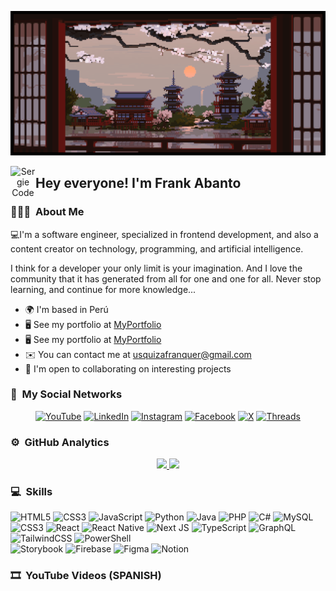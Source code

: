 <p align="center">
  <img alt="Frank Abanto" src="https://github.com/FrankUsqAbant/FrankUsqAbant/blob/main/Github-Portada.gif?raw=true">
</p>

<p align="center">
  <img alt="Sergie Code" src="https://raw.githubusercontent.com/sergiecode/sergiecode/main/Hand%20Wave.gif" width='40' align="left">
  <h2>Hey everyone! I'm Frank Abanto</h2>
</p>

<!-- 
Hi 👋 My name is Frank Abanto
-->

### 👨🏼‍💻 &nbsp;About Me

💻I'm a software engineer, specialized in frontend development, and also a content creator on technology, programming, and artificial intelligence.

I think for a developer your only limit is your imagination. And I love the community that it has generated from all for one and one for all. Never stop learning, and continue for more knowledge...

* 🌍  I'm based in Perú
* 🖥️  See my portfolio at [MyPortfolio](https://frankusqabant.github.io/Portafolio-Frank-Abanto/)
* 🖥️  See my portfolio at [MyPortfolio](https://frankusqabant.github.io/pagina-maquetacion-cv/)
* ✉️  You can contact me at [usquizafranquer@gmail.com](mailto:usquizafranquer@gmail.com)
* 🤝  I'm open to collaborating on interesting projects

### 🔗 &nbsp;My Social Networks
<p align="center" style="text-decoration: none; margin: 0; padding: 0;">
  <a href="https://www.youtube.com/@frankabanto" target="_blank"><img src="https://img.shields.io/badge/YouTube-%23FF0000.svg?style=for-the-badge&logo=YouTube&logoColor=white" alt="YouTube"></a>
  <a href="https://www.linkedin.com/in/frankabanto/" target="_blank"><img src="https://img.shields.io/badge/linkedin-%230077B5.svg?style=for-the-badge&logo=linkedin&logoColor=white" alt="LinkedIn"></a>
  <a href="https://www.instagram.com/frank_abant" target="_blank"><img src="https://img.shields.io/badge/Instagram-%23E4405F.svg?style=for-the-badge&logo=Instagram&logoColor=white" alt="Instagram"></a>
  <a href="https://www.facebook.com/FrankUsqAbanto" target="_blank"><img src="https://img.shields.io/badge/Facebook-%231877F2.svg?style=for-the-badge&logo=Facebook&logoColor=white" alt="Facebook"></a>
  <a href="https://www.twitter.com/FrankUsqAbanto" target="_blank"><img src="https://img.shields.io/badge/X-%23000000.svg?style=for-the-badge&logo=X&logoColor=white" alt="X"></a>
  <a href="https://www.threads.net/frank_abant" target="_blank"><img src="https://img.shields.io/badge/Threads-000000?style=for-the-badge&logo=Threads&logoColor=white" alt="Threads"></a>
</p>
<!-- 
[![YouTube](https://img.shields.io/badge/YouTube-%23FF0000.svg?style=for-the-badge&logo=YouTube&logoColor=white)](https://www.youtube.com/@frankabanto)
[![LinkedIn](https://img.shields.io/badge/linkedin-%230077B5.svg?style=for-the-badge&logo=linkedin&logoColor=white)](https://www.linkedin.com/in/frankabanto/)
[![Instagram](https://img.shields.io/badge/Instagram-%23E4405F.svg?style=for-the-badge&logo=Instagram&logoColor=white)](https://www.instagram.com/frank_abant)
[![Facebook](https://img.shields.io/badge/Facebook-%231877F2.svg?style=for-the-badge&logo=Facebook&logoColor=white)](https://www.facebook.com/FrankUsqAbanto)
[![X](https://img.shields.io/badge/X-%23000000.svg?style=for-the-badge&logo=X&logoColor=white)](https://www.twitter.com/FrankUsqAbanto)
[![Threads](https://img.shields.io/badge/Threads-000000?style=for-the-badge&logo=Threads&logoColor=white)](frank_abant)
-->

### ⚙️ &nbsp;GitHub Analytics

<!-- ![Frank Abanto' GitHub stats](https://github-readme-stats.vercel.app/api?username=FrankUsqAbant&show_icons=true&theme=dark) 
![Top Langs](https://github-readme-stats.vercel.app/api/top-langs/?username=FrankUsqAbant&layout=compact&theme=dark) -->

<p align="center">
  <a href="https://github.com/FrankUsqAbant">
    <img height="180em" src="https://github-readme-stats-eight-theta.vercel.app/api?username=FrankUsqAbant&show_icons=true&theme=algolia&include_all_commits=true&count_private=true">
    <img height="180em" src="https://github-readme-stats-eight-theta.vercel.app/api/top-langs/?username=FrankUsqAbant&layout=compact&langs_count=8&theme=algolia">
  </a>
</p>

### 💻 &nbsp;Skills 


![HTML5](https://img.shields.io/badge/html5-%23E34F26.svg?style=for-the-badge&logo=html5&logoColor=white)
![CSS3](https://img.shields.io/badge/css3-%231572B6.svg?style=for-the-badge&logo=css3&logoColor=white)
![JavaScript](https://img.shields.io/badge/javascript-%23323330.svg?style=for-the-badge&logo=javascript&logoColor=%23F7DF1E)
![Python](https://img.shields.io/badge/python-3670A0?style=for-the-badge&logo=python&logoColor=ffdd54)
![Java](https://img.shields.io/badge/java-%23ED8B00.svg?style=for-the-badge&logo=openjdk&logoColor=white)
![PHP](https://img.shields.io/badge/php-%23777BB4.svg?style=for-the-badge&logo=php&logoColor=white)
![C#](https://img.shields.io/badge/c%23-%23239120.svg?style=for-the-badge&logo=csharp&logoColor=white)
![MySQL](https://img.shields.io/badge/mysql-%2300f.svg?style=for-the-badge&logo=mysql&logoColor=white)
<br/>
![CSS3](https://img.shields.io/badge/css3-%231572B6.svg?style=for-the-badge&logo=css3&logoColor=white)
![React](https://img.shields.io/badge/react-%2320232a.svg?style=for-the-badge&logo=react&logoColor=%2361DAFB)
![React Native](https://img.shields.io/badge/react_native-%2320232a.svg?style=for-the-badge&logo=react&logoColor=%2361DAFB)
![Next JS](https://img.shields.io/badge/Next-black?style=for-the-badge&logo=next.js&logoColor=white)
![TypeScript](https://img.shields.io/badge/typescript-%23007ACC.svg?style=for-the-badge&logo=typescript&logoColor=white)
![GraphQL](https://img.shields.io/badge/-GraphQL-E10098?style=for-the-badge&logo=graphql&logoColor=white)
![TailwindCSS](https://img.shields.io/badge/tailwindcss-%2338B2AC.svg?style=for-the-badge&logo=tailwind-css&logoColor=white)
![PowerShell](https://img.shields.io/badge/PowerShell-%235391FE.svg?style=for-the-badge&logo=powershell&logoColor=white)
<br/>
![Storybook](https://img.shields.io/badge/-Storybook-FF4785?style=for-the-badge&logo=storybook&logoColor=white)
![Firebase](https://img.shields.io/badge/Firebase-039BE5?style=for-the-badge&logo=Firebase&logoColor=white)
![Figma](https://img.shields.io/badge/figma-%23F24E1E.svg?style=for-the-badge&logo=figma&logoColor=white)
![Notion](https://img.shields.io/badge/Notion-%23000000.svg?style=for-the-badge&logo=notion&logoColor=white)



<!-- 

### Badges

<b>My GitHub Stats</b>

<a href="http://www.github.com/FrankUsqAbant"><img src="https://github-readme-stats.vercel.app/api?username=FrankUsqAbant&show_icons=true&hide=&count_private=true&title_color=0891b2&text_color=ffffff&icon_color=0891b2&bg_color=1c1917&hide_border=true&show_icons=true" alt="FrankUsqAbant's GitHub stats" /></a>

<a href="http://www.github.com/FrankUsqAbant"><img src="https://github-readme-streak-stats.herokuapp.com/?user=FrankUsqAbant&stroke=ffffff&background=1c1917&ring=0891b2&fire=0891b2&currStreakNum=ffffff&currStreakLabel=0891b2&sideNums=ffffff&sideLabels=ffffff&dates=ffffff&hide_border=true" /></a>

<a href="https://github.com/FrankUsqAbant" align="left"><img src="https://github-readme-stats.vercel.app/api/top-langs/?username=FrankUsqAbant&langs_count=10&title_color=0891b2&text_color=ffffff&icon_color=0891b2&bg_color=1c1917&hide_border=true&locale=en&custom_title=Top%20%Languages" alt="Top Languages" /></a> -->

### 🎞️ &nbsp;YouTube Videos (SPANISH)

<!-- BEGIN YOUTUBE-CARDS -->

<!-- END YOUTUBE-CARDS -->




<!--
**FrankUsqAbant/FrankUsqAbant** is a ✨ _special_ ✨ repository because its `README.md` (this file) appears on your GitHub profile.

Here are some ideas to get you started:

- 🔭 I’m currently working on ...
- 🌱 I’m currently learning ...
- 👯 I’m looking to collaborate on ...
- 🤔 I’m looking for help with ...
- 💬 Ask me about ...
- 📫 How to reach me: ...
- 😄 Pronouns: ...
- ⚡ Fun fact: ...
-->
